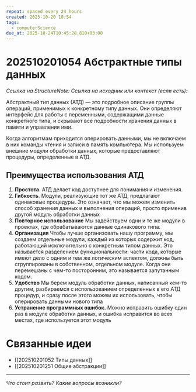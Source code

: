 ```yaml
---
repeat: spaced every 24 hours
created: 2025-10-20 10:54
tags:
  - computerScience
due_at: 2025-10-24T10:45:28.810+03:00
---
```

# 202510201054 Абстрактные типы данных

*Ссылка на StructureNote:*
*Ссылка на исходник или контекст (если есть):*

Абстрактный тип данных (АТД) — это подробное описание группы операций, применимых к конкретному типу данных. Они определяют интерфейс для работы с переменными, содержащими данные конкретного типа, и скрывают все подробности хранения данных в памяти и управления ими.

Когда алгоритмам приходится оперировать данными, мы не включаем в них команды чтения и записи в память компьютера. Мы используем внешние модули обработки данных, которые предоставляют процедуры, определенные в АТД.

## Преимущества использования АТД

1) **Простота**. АТД делает код доступнее для понимания и изменения.
2) **Гибкость**. Модули, реализующие тот же АТД, предлагают одинаковые процедуры. Это означает, что мы можем изменить способ хранения данных и выполнения операций, просто применив другой модуль обработки данных
3) **Повторное использование** Мы задействуем одни и те же модули в проектах, где обрабатываются данные одинакового типа.
4) **Организация** Чтобы лучше организовать нашу программу, мы создаем отдельные модули, каждый из которых содержит код, работающий исключительно с конкретным типом данных. Это называется разделением функциональности: части кода, которые имеют дело с одним и тем же логическим аспектом, должны быть сгруппированы в собственном, отдельном модуле. Когда они перемешаны с чем-то посторонним, это называется запутанным кодом.
5) **Удобство** Мы берем модуль обработки данных, написанный кем-то другим, разбираемся с использованием определенных в его АТД процедур, и сразу после этого можем их использовать, чтобы оперировать данными нового типа
6) **Устранение программных ошибок.** Можно исправить ошибку один раз в модуле обработки данных, и ошибка исправится во всех местах, где используется этот модуль

# Связанные идеи

- [[202510201052 Типы данных]]
- [[202510201251 Общие абстракции]]

---

*Что стоит развить? Какие вопросы возникли?*
